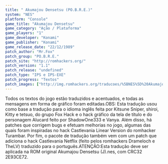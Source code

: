 ```yaml
---
title: " Akumajou Densetsu (PO.B.R.E.)"
system: "NES"
platform: "Console"
game_title: "Akumajou Densetsu"
game_category: "Ação / Plataforma"
game_players: "1"
game_developer: "Konami"
game_publisher: "Konami"
game_release_date: "22/12/1989"
patch_author: "Mr.Fox"
patch_group: "PO.B.R.E."
patch_site: "http://romhackers.org/"
patch_version: "1.1"
patch_release: "undefined"
patch_type: "IPS e IPS-EXE"
patch_progress: "Textos"
patch_images: ["http://img.romhackers.org/traducoes/%5BNES%5D%20Akumajou%20Densetsu%20-%20POBRE%20-%201.gif","http://img.romhackers.org/traducoes/%5BNES%5D%20Akumajou%20Densetsu%20-%20POBRE%20-%202.png","http://img.romhackers.org/traducoes/%5BNES%5D%20Akumajou%20Densetsu%20-%20POBRE%20-%203.png"]
---
```

Todos os textos do jogo estão traduzidos e acentuados, e todas as mensagens em forma de gráfico foram editadas.OBS: Esta tradução usou como base a tradução para o idioma inglês feita por Kitsune Sniper, shiroi, Kitty e tetsuo, do grupo Fox Hack e o hack gráfico da tela de título e do personagem Alucard feito por ShadowOne333 e Vanya. Além disso, há patches que corrigem bugs e efetuam melhorias no jogo, algumas das quais foram inspiradas no hack Castlevania Linear Version do romhacker Turambar. Por fim, o pacote de tradução também vem com um patch que adiciona o hack Castlevania Netflix (feito pelos romhackers Drameloch e TheLV) traduzido para o português.ATENÇÃO:Esta tradução deve ser aplicada na ROM original Akumajou Densetsu (J).nes, com CRC32 2E93CE72.